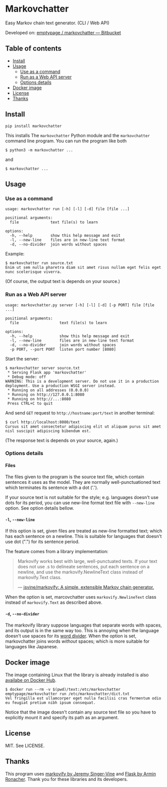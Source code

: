 # Markovchatter

Easy Markov chain text generator. (CLI / Web API)

Developed on: [emptypage / markovchatter — Bitbucket](https://bitbucket.org/emptypage/markovchatter/)

## Table of contents

- [Install](#install)
- [Usage](#usage)
  - [Use as a command](#use-as-a-command)
  - [Run as a Web API server](#run-as-a-web-api-server)
  - [Options details](#options-details)
- [Docker image](#docker-image)
- [License](#license)
- [Thanks](#thanks)

## Install

```
pip install markovchatter
```

This installs The `markovchatter` Python module and the `markovchatter` command line program. You can run the program like both

```
$ python3 -m markovchatter ...
```

and

```
$ markovchatter ...
```


## Usage

### Use as a command

```
usage: markovchatter run [-h] [-l] [-d] file [file ...]

positional arguments:
  file              text file(s) to learn

options:
  -h, --help        show this help message and exit
  -l, --new-line    files are in new-line text format
  -d, --no-divider  join words without spaces
```

Example:

```
$ markovchatter run source.txt
Enim ut sem nulla pharetra diam sit amet risus nullam eget felis eget nunc scelerisque viverra.
```

(Of course, the output text is depends on your source.)

### Run as a Web API server

```
usage: markovchatter.py server [-h] [-l] [-d] [-p PORT] file [file ...]

positional arguments:
  file                  text file(s) to learn

options:
  -h, --help            show this help message and exit
  -l, --new-line        files are in new-line text format
  -d, --no-divider      join words without spaces
  -p PORT, --port PORT  listen port number [8080]
```

Start the server:

```
$ markovchatter server source.txt
 * Serving Flask app 'markovchatter'
 * Debug mode: off
WARNING: This is a development server. Do not use it in a production deployment. Use a production WSGI server instead.
 * Running on all addresses (0.0.0.0)
 * Running on http://127.0.0.1:8080
 * Running on http://...:8080
 Press CTRL+C to quit
```

And send `GET` request to `http://hostname:port/text` in another terminal:

```
$ curl http://localhost:8080/text
Cursus sit amet consectetur adipiscing elit ut aliquam purus sit amet nisl suscipit adipiscing bibendum est.
```

(The response text is depends on your source, again.)

### Options details

#### Files

The files given to the program is the source text file, which contain sentences it uses as the model. They are normally well-punctuationed text which terminates its sentence with a dot ('.').

If your source text is not suitable for the style; e.g. languages doesn't use dots for its period, you can use new-line format text file with `--new-line` option. See option details bellow.

#### `-l`, `--new-line`

If this option is set, given files are treated as new-line formatted text; which has each sentence on a newline. This is suitable for languages that doesn't use dot (".") for its sentence period.

The feature comes from a library implementation:

> Markovify works best with large, well-punctuated texts. If your text does not use .s to delineate sentences, put each sentence on a newline, and use the markovify.NewlineText class instead of markovify.Text class.
>
> &mdash; [jsvine/markovify: A simple, extensible Markov chain generator.](https://github.com/jsvine/markovify)

When the option is set, marcovchatter uses `markovify.NewlineText` class instead of `markovify.Text` as described above.

#### `-d`, `--no-divider`

The markovify library suppose languages that separate words with spaces, and its output is in the same way too. This is annoying when the language doesn't use spaces for its [word divider](https://en.wikipedia.org/wiki/Word_divider). When the option is set, markovchatter joins words *without* spaces; which is more suitable for languages like Japanese.

## Docker image

The image containing Linux that the library is already installed is also [availabe on Docker Hub](https://hub.docker.com/r/emptypage/markovchatter).

```
$ docker run --rm -v $(pwd)/text:/etc/markovchatter emptypage/markovchatter run /etc/markovchatter/dict.txt
Vel fringilla est ullamcorper eget nulla facilisi cras fermentum odio eu feugiat pretium nibh ipsum consequat.
```

Notice that the image doesn't contain any source text file so you have to explicitly mount it and specify its path as an argument.

## License

MIT. See LICENSE.

## Thanks

This program uses [markovify by Jeremy Singer-Vine](https://github.com/jsvine/markovify) and [Flask by Armin Ronacher](https://flask.palletsprojects.com/en/2.2.x/). Thank you for these libraries and its developers.
